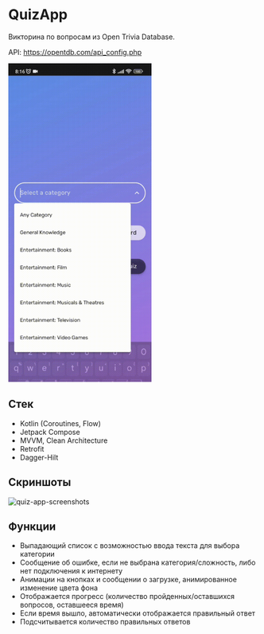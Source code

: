 # QuizApp
Викторина по вопросам из Open Trivia Database.

API: https://opentdb.com/api_config.php

<img src="https://github.com/hey-vic/QuizApp/blob/screenshots/quiz-app-gif.gif" width="288" height="640"/>

## Стек
- Kotlin (Coroutines, Flow)
- Jetpack Compose
- MVVM, Clean Architecture
- Retrofit
- Dagger-Hilt

## Скриншоты
![quiz-app-screenshots](https://github.com/hey-vic/QuizApp/assets/58303400/547f5fe9-2b63-410a-8bb6-163ad1fcb485)

## Функции
- Выпадающий список с возможностью ввода текста для выбора категории
- Сообщение об ошибке, если не выбрана категория/сложность, либо нет подключения к интернету
- Анимации на кнопках и сообщении о загрузке, анимированное изменение цвета фона
- Отображается прогресс (количество пройденных/оставшихся вопросов, оставшееся время)
- Если время вышло, автоматически отображается правильный ответ
- Подсчитывается количество правильных ответов
